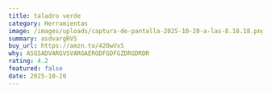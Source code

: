 ```yaml
---
title: taladro verde
category: Herramientas
image: /images/uploads/captura-de-pantalla-2025-10-20-a-las-8.18.18.png
summary: asdvargRVS
buy_url: https://amzn.to/42OwVxS
why: ASGSADVARGVSVARGAERGDFGDFGZDRGDRDR
rating: 4.2
featured: false
date: 2025-10-20
---
```

